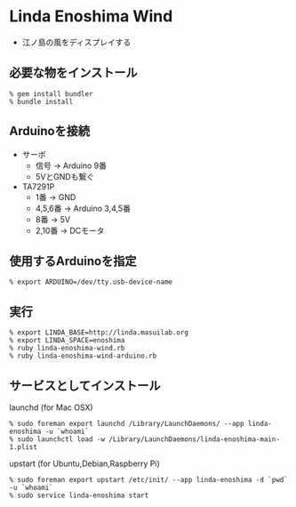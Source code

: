 # Linda Enoshima Wind

  * 江ノ島の風をディスプレイする

## 必要な物をインストール

    % gem install bundler
    % bundle install

## Arduinoを接続

  * サーボ
    * 信号 -> Arduino 9番
    * 5VとGNDも繋ぐ
  * TA7291P
    * 1番     -> GND
    * 4,5,6番 -> Arduino 3,4,5番
    * 8番     -> 5V
    * 2,10番  -> DCモータ

## 使用するArduinoを指定

    % export ARDUINO=/dev/tty.usb-device-name

## 実行

    % export LINDA_BASE=http://linda.masuilab.org
    % export LINDA_SPACE=enoshima
    % ruby linda-enoshima-wind.rb
    % ruby linda-enoshima-wind-arduino.rb


## サービスとしてインストール

launchd (for Mac OSX)

    % sudo foreman export launchd /Library/LaunchDaemons/ --app linda-enoshima -u `whoami`
    % sudo launchctl load -w /Library/LaunchDaemons/linda-enoshima-main-1.plist

upstart (for Ubuntu,Debian,Raspberry Pi)

    % sudo foreman export upstart /etc/init/ --app linda-enoshima -d `pwd` -u `whoami`
    % sudo service linda-enoshima start
